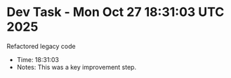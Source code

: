 # Dev Task - Mon Oct 27 18:31:03 UTC 2025
Refactored legacy code
- Time: 18:31:03
- Notes: This was a key improvement step.

